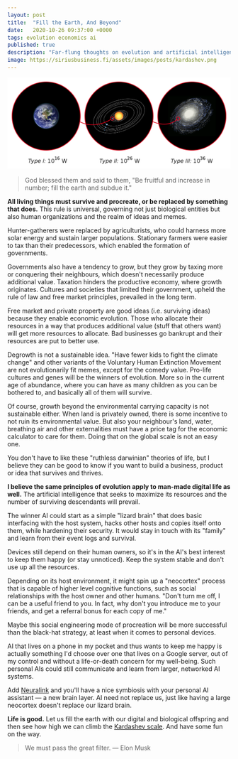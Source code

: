```yaml
---
layout: post
title:  "Fill the Earth, And Beyond"
date:   2020-10-26 09:37:00 +0000
tags: evolution economics ai
published: true
description: "Far-flung thoughts on evolution and artificial intelligence."
image: https://siriusbusiness.fi/assets/images/posts/kardashev.png
---
```

![Kardashev scale](/assets/images/posts/kardashev.png)

> God blessed them and said to them, "Be fruitful and increase in number; fill the earth and subdue it."

**All living things must survive and procreate, or be replaced by something that does.** This rule is universal, governing not just biological entities but also human organizations and the realm of ideas and memes.

Hunter-gatherers were replaced by agriculturists, who could harness more solar energy and sustain larger populations. Stationary farmers were easier to tax than their predecessors, which enabled the formation of governments.

Governments also have a tendency to grow, but they grow by taxing more or conquering their neighbours, which doesn't necessarily produce additional value. Taxation hinders the productive economy, where growth originates. Cultures and societies that limited their government, upheld the rule of law and free market principles, prevailed in the long term.

Free market and private property are good ideas (i.e. surviving ideas) because they enable economic evolution. Those who allocate their resources in a way that produces additional value (stuff that others want) will get more resources to allocate. Bad businesses go bankrupt and their resources are put to better use.

Degrowth is not a sustainable idea. "Have fewer kids to fight the climate change" and other variants of the Voluntary Human Extinction Movement are not evolutionarily fit memes, except for the comedy value. Pro-life cultures and genes will be the winners of evolution. More so in the current age of abundance, where you can have as many children as you can be bothered to, and basically all of them will survive.

Of course, growth beyond the environmental carrying capacity is not sustainable either. When land is privately owned, there is some incentive to not ruin its environmental value. But also your neighbour's land, water, breathing air and other externalities must have a price tag for the economic calculator to care for them. Doing that on the global scale is not an easy one.

You don't have to like these "ruthless darwinian" theories of life, but I believe they can be good to know if you want to build a business, product or idea that survives and thrives.

**I believe the same principles of evolution apply to man-made digital life as well.** The artificial intelligence that seeks to maximize its resources and the number of surviving descendants will prevail.

The winner AI could start as a simple "lizard brain" that does basic interfacing with the host system, hacks other hosts and copies itself onto them, while hardening their security. It would stay in touch with its "family" and learn from their event logs and survival.

Devices still depend on their human owners, so it's in the AI's best interest to keep them happy (or stay unnoticed). Keep the system stable and don't use up all the resources.

Depending on its host environment, it might spin up a "neocortex" process that is capable of higher level cognitive functions, such as social relationships with the host owner and other humans. "Don't turn me off, I can be a useful friend to you. In fact, why don't you introduce me to your friends, and get a referral bonus for each copy of me."

Maybe this social engineering mode of procreation will be more successful than the black-hat strategy, at least when it comes to personal devices.

AI that lives on a phone in my pocket and thus wants to keep me happy is actually something I'd choose over one that lives on a Google server, out of my control and without a life-or-death concern for my well-being. Such personal AIs could still communicate and learn from larger, networked AI systems.

Add [Neuralink](https://waitbutwhy.com/2017/04/neuralink.html) and you'll have a nice symbiosis with your personal AI assistant — a new brain layer. AI need not replace us, just like having a large neocortex doesn't replace our lizard brain.

**Life is good.** Let us fill the earth with our digital and biological offspring and then see how high we can climb the [Kardashev scale](https://en.wikipedia.org/wiki/Kardashev_scale). And have some fun on the way.

> We must pass the great filter. — Elon Musk

